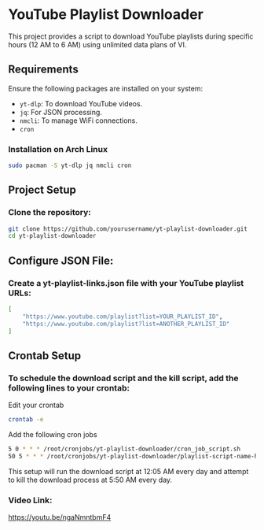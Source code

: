 # YouTube Playlist Downloader

This project provides a script to download YouTube playlists during specific hours (12 AM to 6 AM) using unlimited data plans of VI.

## Requirements

Ensure the following packages are installed on your system:

- `yt-dlp`: To download YouTube videos.
- `jq`: For JSON processing.
- `nmcli`: To manage WiFi connections.
- `cron`

### Installation on Arch Linux

```sh
sudo pacman -S yt-dlp jq nmcli cron
```

## Project Setup

### Clone the repository:

```sh
git clone https://github.com/yourusername/yt-playlist-downloader.git
cd yt-playlist-downloader
```

## Configure JSON File:
### Create a yt-playlist-links.json file with your YouTube playlist URLs:

```sh
[
    "https://www.youtube.com/playlist?list=YOUR_PLAYLIST_ID",
    "https://www.youtube.com/playlist?list=ANOTHER_PLAYLIST_ID"
]
```

## Crontab Setup
### To schedule the download script and the kill script, add the following lines to your crontab:

Edit your crontab
```sh
crontab -e
```
Add the following cron jobs
```sh
5 0 * * * /root/cronjobs/yt-playlist-downloader/cron_job_script.sh
50 5 * * * /root/cronjobs/yt-playlist-downloader/playlist-script-name-here.sh
```
This setup will run the download script at 12:05 AM every day and attempt to kill the download process at 5:50 AM every day.
### Video Link:
https://youtu.be/ngaNmntbmF4


